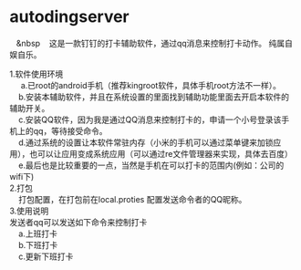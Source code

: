 # autodingserver
  &nbsp;&nbsp;&nbsp;&nbsp&nbsp;&nbsp;&nbsp;&nbsp;这是一款钉钉的打卡辅助软件，通过qq消息来控制打卡动作。
纯属自娱自乐。


1.软件使用环境<br/>
    &nbsp;&nbsp;&nbsp;&nbsp; a.已root的android手机（推荐kingroot软件，具体手机root方法不一样）。<br/>
    &nbsp;&nbsp;&nbsp;&nbsp;b.安装本辅助软件，并且在系统设置的里面找到辅助功能里面去开启本软件的辅助开关。<br/>
    &nbsp;&nbsp;&nbsp;&nbsp;c.安装QQ软件，因为我是通过QQ消息来控制打卡的，申请一个小号登录该手机上的qq，等待接受命令。<br/>
    &nbsp;&nbsp;&nbsp;&nbsp;d.通过系统的设置让本软件常驻内存（小米的手机可以通过菜单键来加锁应用），也可以让应用变成系统应用（可以通过re文件管理器来实现，具体去百度）<br/>
    &nbsp;&nbsp;&nbsp;&nbsp;e.最后也是比较重要的一点，当然是手机在可以打卡的范围内(例如：公司的wifi下)<br/>
2.打包<br/>
    &nbsp;&nbsp;&nbsp;&nbsp;打包配置，在打包前在local.proties 配置发送命令者的QQ昵称。<br/>
3.使用说明<br/>
   发送者qq可以发送如下命令来控制打卡<br/>
     &nbsp;&nbsp;&nbsp;&nbsp;a.上班打卡<br/>
     &nbsp;&nbsp;&nbsp;&nbsp;b.下班打卡<br/>
     &nbsp;&nbsp;&nbsp;&nbsp;c.更新下班打卡<br/>
